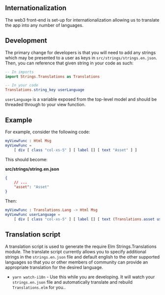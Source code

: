
## Internationalization

The web3 front-end is set-up for internationalization allowing us to translate the app into any number of languages.

## Development

The primary change for developers is that you will need to add any strings which may be presented to a user as keys in `src/strings/strings.en.json`. Then, you can reference that given string in your code as such:

```elm
-- In imports
import Strings.Translations as Translations

-- In your code
Translations.string_key userLanguage
```

`userLanguage` is a variable exposed from the top-level model and should be threaded through to your view function.

## Example

For example, consider the following code:

```elm
myViewFunc : Html Msg
myViewFunc =
    [ div [ class "col-xs-5" ] [ label [] [ text "Asset" ] ]
```

This should become:

**src/strings/string.en.json**
```json
{
	// ...
	"asset": "Asset"
}
```

Then:

```elm
myViewFunc : Translations.Lang -> Html Msg
myViewFunc userLanguage =
    [ div [ class "col-xs-5" ] [ label [] [ text (Translations.asset userLanguage) ] ]
```

## Translation script

A translation script is used to generate the require Elm Strings.Translations module. The translate script currently allows you to specify additional strings in the `strings.en.json` file and default english to the other supported languages so that you or other members of community can provide an appropriate translation for the desired language.

* `yarn watch-i18n` - Use this while you are developing. It will watch your `strings.en.json` file and automatically translate and rebuild `Translations.elm` for you..

